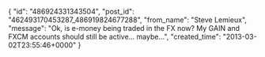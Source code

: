  {
   "id": "486924331343504",
   "post_id": "462493170453287_486919824677288",
   "from_name": "Steve Lemieux",
   "message": "Ok, is e-money being traded in the FX now? My GAIN and FXCM accounts should still be active... maybe...",
   "created_time": "2013-03-02T23:55:46+0000"
 }
